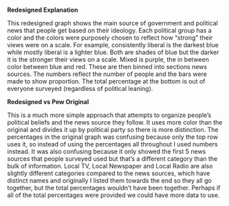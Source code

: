 **Redesigned Explanation**

This redesigned graph shows the main source of government and political news that people get based on their ideology. Each political group has a color and the colors were purposely chosen to reflect how “strong” their views were on a scale. For example, consistently liberal is the darkest blue while mostly liberal is a lighter blue. Both are shades of blue but the darker it is the stronger their views on a scale. Mixed is purple, the in between color between blue and red. These are then binned into sections news sources. The numbers reflect the number of people and the bars were made to show proportion. The total percentage at the bottom is out of everyone surveyed (regardless of political leaning).


**Redesigned vs Pew Original** 

This is a much more simple approach that attempts to organize people’s political beliefs and the news source they follow. It uses more color than the original and divides it up by political party so there is more distinction. The percentages in the original graph was confusing because only the top row uses it, so instead of using the percentages all throughout I used numbers instead. It was also confusing because it only showed the first 5 news sources that people surveyed used but that’s a different category than the bulk of information. Local TV, Local Newspaper and Local Radio are also slightly different categories compared to the news sources, which have distinct names and originally I listed them towards the end so they all go together, but the total percentages wouldn’t have been together. Perhaps if all of the total percentages were provided we could have more data to use. 
